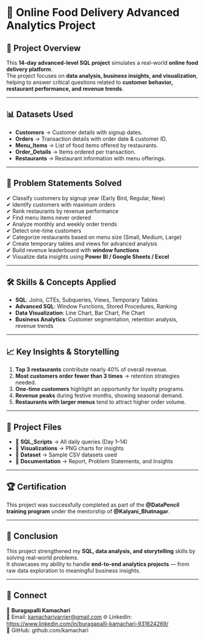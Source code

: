 # 🍴 Online Food Delivery Advanced Analytics Project

## 📌 Project Overview
This **14-day advanced-level SQL project** simulates a real-world **online food delivery platform**.  
The project focuses on **data analysis, business insights, and visualization**, helping to answer critical questions related to **customer behavior, restaurant performance, and revenue trends**.

---

## 📊 Datasets Used
- **Customers** → Customer details with signup dates.  
- **Orders** → Transaction details with order date & customer ID.  
- **Menu_Items** → List of food items offered by restaurants.  
- **Order_Details** → Items ordered per transaction.  
- **Restaurants** → Restaurant information with menu offerings.

---

## 🎯 Problem Statements Solved
✔ Classify customers by signup year (Early Bird, Regular, New)  
✔ Identify customers with maximum orders  
✔ Rank restaurants by revenue performance  
✔ Find menu items never ordered  
✔ Analyze monthly and weekly order trends  
✔ Detect one-time customers  
✔ Categorize restaurants based on menu size (Small, Medium, Large)  
✔ Create temporary tables and views for advanced analysis  
✔ Build revenue leaderboard with **window functions**  
✔ Visualize data insights using **Power BI / Google Sheets / Excel**

---

## 🛠️ Skills & Concepts Applied
- **SQL**: Joins, CTEs, Subqueries, Views, Temporary Tables  
- **Advanced SQL**: Window Functions, Stored Procedures, Ranking  
- **Data Visualization**: Line Chart, Bar Chart, Pie Chart  
- **Business Analytics**: Customer segmentation, retention analysis, revenue trends  

---

## 📈 Key Insights & Storytelling
1. **Top 3 restaurants** contribute nearly 40% of overall revenue.  
2. **Most customers order fewer than 3 times** → retention strategies needed.  
3. **One-time customers** highlight an opportunity for loyalty programs.  
4. **Revenue peaks** during festive months, showing seasonal demand.  
5. **Restaurants with larger menus** tend to attract higher order volume.  

---

## 📑 Project Files
- 📂 **SQL_Scripts** → All daily queries (Day 1–14)  
- 📂 **Visualizations** → PNG charts for insights  
- 📂 **Dataset** → Sample CSV datasets used  
- 📂 **Documentation** → Report, Problem Statements, and Insights  

---

## 🏆 Certification
This project was successfully completed as part of the **@DataPencil training program** under the mentorship of **@Kalyani_Bhatnagar**.  

---

## 🚀 Conclusion
This project strengthened my **SQL, data analysis, and storytelling** skills by solving real-world problems.  
It showcases my ability to handle **end-to-end analytics projects** — from raw data exploration to meaningful business insights.  

---

## 🔗 Connect
👤 **Buragapalli Kamachari**  
📧 Email: kamacharivarrier@gmail.com
🌐 LinkedIn: https://www.linkedin.com/in/buragapalli-kamachari-931624269/  
📂 GitHub: github.com/kamachari
